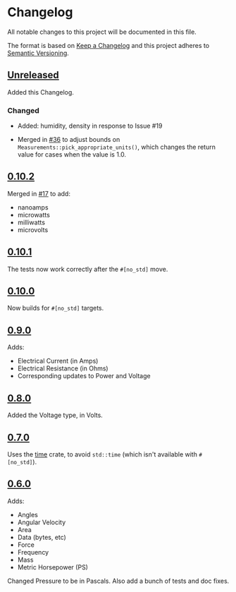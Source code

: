 # Changelog
All notable changes to this project will be documented in this file.

The format is based on [Keep a Changelog](http://keepachangelog.com/en/1.0.0/)
and this project adheres to [Semantic Versioning](http://semver.org/spec/v2.0.0.html).

## [Unreleased]

Added this Changelog.

### Changed

- Added: humidity, density in response to Issue #19

- Merged in [#36](https://github.com/rust-embedded-community/rust-measurements/pull/36) to adjust bounds on `Measurements::pick_appropriate_units()`, which changes the return value for cases when the value is 1.0.

## [0.10.2]

Merged in [#17](https://github.com/thejpster/rust-measurements/pull/17) to add:

* nanoamps
* microwatts
* milliwatts
* microvolts

## [0.10.1]

The tests now work correctly after the `#[no_std]` move.

## [0.10.0]

Now builds for `#[no_std]` targets.

## [0.9.0]

Adds:

* Electrical Current (in Amps)
* Electrical Resistance (in Ohms)
* Corresponding updates to Power and Voltage

## [0.8.0]

Added the Voltage type, in Volts.

## [0.7.0]

Uses the [time](https://crates.io/crates/time) crate, to avoid `std::time` (which isn't available with `#[no_std]`).

## [0.6.0]

Adds:

* Angles
* Angular Velocity
* Area
* Data (bytes, etc)
* Force
* Frequency
* Mass
* Metric Horsepower (PS)

Changed Pressure to be in Pascals. Also add a bunch of tests and doc fixes.

[Unreleased]: https://github.com/thejpster/rust-measurements/compare/v0.10.2...HEAD
[0.10.2]: https://github.com/thejpster/rust-measurements/compare/v0.10.1...v0.10.2
[0.10.1]: https://github.com/thejpster/rust-measurements/compare/v0.10.0...v0.10.1
[0.10.0]: https://github.com/thejpster/rust-measurements/compare/v0.9.0...v0.10.0
[0.9.0]: https://github.com/thejpster/rust-measurements/compare/v0.8.0...v0.9.0
[0.8.0]: https://github.com/thejpster/rust-measurements/compare/v0.7.0...v0.8.0
[0.7.0]: https://github.com/thejpster/rust-measurements/compare/v0.6.0...v0.7.0
[0.6.0]: https://github.com/thejpster/rust-measurements/compare/v0.2.1...v0.6.0
